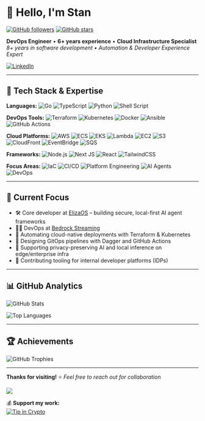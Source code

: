 # 👋 Hello, I'm Stan

[![GitHub followers](https://img.shields.io/github/followers/standujar?label=Follow&style=social)](https://github.com/standujar)
[![GitHub stars](https://img.shields.io/github/stars/standujar?label=Stars&style=social)](https://github.com/standujar)

**DevOps Engineer** • **6+ years experience** • **Cloud Infrastructure Specialist**  
*8+ years in software development • Automation & Developer Experience Expert*

[![LinkedIn](https://img.shields.io/badge/LinkedIn-%230077B5.svg?style=for-the-badge&logo=linkedin&logoColor=white)](https://linkedin.com/in/standujar)

---

## 🚀 **Tech Stack & Expertise**

**Languages:** ![Go](https://img.shields.io/badge/go-%2300ADD8.svg?style=flat-square&logo=go&logoColor=white) ![TypeScript](https://img.shields.io/badge/typescript-%23007ACC.svg?style=flat-square&logo=typescript&logoColor=white) ![Python](https://img.shields.io/badge/python-3670A0?style=flat-square&logo=python&logoColor=ffdd54) ![Shell Script](https://img.shields.io/badge/shell_script-%23121011.svg?style=flat-square&logo=gnu-bash&logoColor=white)

**DevOps Tools:** ![Terraform](https://img.shields.io/badge/terraform-%235835CC.svg?style=flat-square&logo=terraform&logoColor=white) ![Kubernetes](https://img.shields.io/badge/kubernetes-%23326ce5.svg?style=flat-square&logo=kubernetes&logoColor=white) ![Docker](https://img.shields.io/badge/docker-%230db7ed.svg?style=flat-square&logo=docker&logoColor=white) ![Ansible](https://img.shields.io/badge/ansible-%231A1918.svg?style=flat-square&logo=ansible&logoColor=white) ![GitHub Actions](https://img.shields.io/badge/github%20actions-%232671E5.svg?style=flat-square&logo=githubactions&logoColor=white)

**Cloud Platforms:** ![AWS](https://img.shields.io/badge/AWS-%23FF9900.svg?style=flat-square&logo=amazon-aws&logoColor=white) ![ECS](https://img.shields.io/badge/ECS-%23FF4F8B.svg?style=flat-square&logo=amazon-ecs&logoColor=white) ![EKS](https://img.shields.io/badge/EKS-%23FF9900.svg?style=flat-square&logo=amazon-eks&logoColor=white) ![Lambda](https://img.shields.io/badge/Lambda-%23FF9900.svg?style=flat-square&logo=aws-lambda&logoColor=white) ![EC2](https://img.shields.io/badge/EC2-%23FF9900.svg?style=flat-square&logo=amazon-ec2&logoColor=white) ![S3](https://img.shields.io/badge/S3-%23569A31.svg?style=flat-square&logo=amazon-s3&logoColor=white) ![CloudFront](https://img.shields.io/badge/CloudFront-%238C4FFF.svg?style=flat-square&logo=amazon-cloudfront&logoColor=white) ![EventBridge](https://img.shields.io/badge/EventBridge-%23FF4F8B.svg?style=flat-square&logo=amazon-eventbridge&logoColor=white) ![SQS](https://img.shields.io/badge/SQS-%23FF4F8B.svg?style=flat-square&logo=amazon-sqs&logoColor=white)

**Frameworks:** ![Node.js](https://img.shields.io/badge/node.js-6DA55F?style=flat-square&logo=node.js&logoColor=white) ![Next JS](https://img.shields.io/badge/Next-black?style=flat-square&logo=next.js&logoColor=white) ![React](https://img.shields.io/badge/react-%2320232a.svg?style=flat-square&logo=react&logoColor=%2361DAFB) ![TailwindCSS](https://img.shields.io/badge/tailwindcss-%2338B2AC.svg?style=flat-square&logo=tailwind-css&logoColor=white)

**Focus Areas:** ![IaC](https://img.shields.io/badge/Infrastructure_as_Code-5C2D91?style=flat-square&logo=terraform&logoColor=white) ![CI/CD](https://img.shields.io/badge/CI%2FCD-2088FF?style=flat-square&logo=github-actions&logoColor=white) ![Platform Engineering](https://img.shields.io/badge/Platform_Engineering-FF6B6B?style=flat-square&logo=kubernetes&logoColor=white) ![AI Agents](https://img.shields.io/badge/AI_Agents-00D4AA?style=flat-square&logo=openai&logoColor=white) ![DevOps](https://img.shields.io/badge/DevOps-326CE5?style=flat-square&logo=docker&logoColor=white)

---

## 💼 **Current Focus**

- 🛠️ Core developer at [ElizaOS](https://github.com/elizaos) – building secure, local-first AI agent frameworks
- 👨‍💻 DevOps at [Bedrock Streaming](https://bedrockstreaming.com/)
- 🚀 Automating cloud-native deployments with Terraform & Kubernetes
- 🔁 Designing GitOps pipelines with Dagger and GitHub Actions
- 🧠 Supporting privacy-preserving AI and local inference on edge/enterprise infra
- 🧰 Contributing tooling for internal developer platforms (IDPs)

---

## 📊 **GitHub Analytics**

![GitHub Stats](https://github-readme-stats.vercel.app/api?username=standujar&theme=omni&hide_border=false&include_all_commits=false&count_private=true)

![Top Languages](https://github-readme-stats.vercel.app/api/top-langs/?username=standujar&theme=omni&hide_border=false&include_all_commits=false&count_private=true&layout=compact)

---

## 🏆 **Achievements**

![GitHub Trophies](https://github-trophies.vercel.app/?username=standujar&theme=darkhub&no-frame=true&no-bg=true&margin-w=4)

---

**Thanks for visiting!** ⭐️ *Feel free to reach out for collaboration*

[![](https://visitcount.itsvg.in/api?id=standujar&icon=0&color=0)](https://visitcount.itsvg.in)

💰 **Support my work:**  
[![Tip in Crypto](https://tip.md/badge.svg)](https://tip.md/standujar)

<!-- WALLET-LINKING-BEGIN
{
  "lastUpdated": "2025-06-01T10:26:00.770Z",
  "wallets": [
    {
      "chain": "ethereum",
      "address": "0xf1d1CC42C3Cc1eE1A42D9eCbBa55E1C8cb4E1F04"
    },
    {
      "chain": "solana",
      "address": "F6z7JdDQH6Yo7bopZegyKqzPnti4QfrVut6oacGsR2a3"
    }
  ]
}
WALLET-LINKING-END -->
